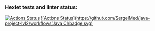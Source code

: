 ### Hexlet tests and linter status:
[![Actions Status](https://github.com/SergeiMed/java-project-lvl2/workflows/hexlet-check/badge.svg)](https://github.com/SergeiMed/java-project-lvl2/actions)
[![Actions Status](https://github.com/SergeiMed/java-project-lvl2/workflows/Java CI/badge.svg)](https://github.com/SergeiMed/java-project-lvl2/actions)